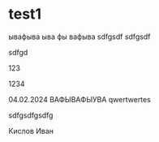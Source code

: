 # test1
ывафыва
ыва
фы
вафыва
sdfgsdf
sdfgsdf

sdfgd

123

1234

04.02.2024
ВАФЫВАФЫУВА
qwertwertes

sdfgsdfgsdfg

Кислов Иван